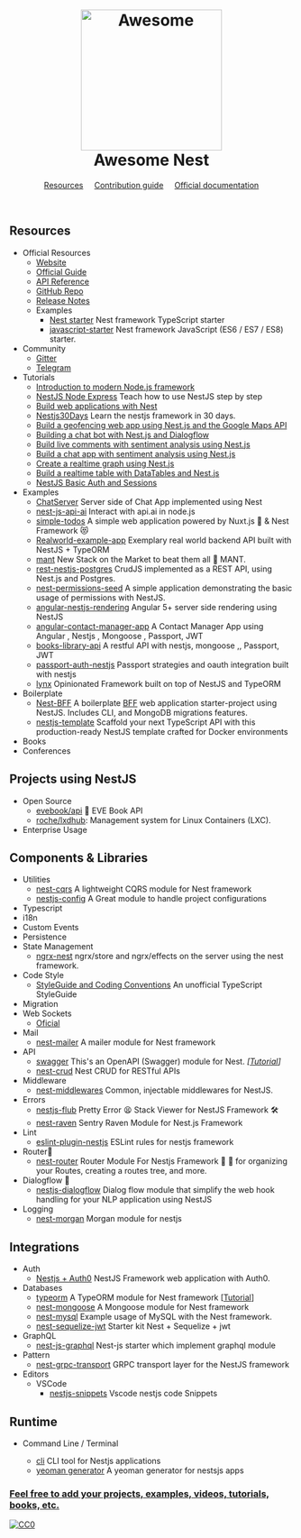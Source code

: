 <h1 align="center">
	<img width="250" src="https://camo.githubusercontent.com/18fe3feea5e3593c593e12e552494a3995eceacf/687474703a2f2f6b616d696c6d79736c69776965632e636f6d2f7075626c69632f6e6573742d6c6f676f2e706e672331" alt="Awesome">
  <br>
  <center>
    <strong>Awesome Nest</strong>
  </center>
</h1>

<p align="center">
	<a href="#resources">Resources</a>
  &nbsp;&nbsp;&nbsp;
	<a href="contributing.md">Contribution guide</a>
  &nbsp;&nbsp;&nbsp;
	<a href="https://nestjs.com">Official documentation</a>
</p>

<br>

## Resources

- Official Resources
  - [Website](https://nestjs.com)
  - [Official Guide](https://docs.nestjs.com)
  - [API Reference](https://docs.nestjs.com)
  - [GitHub Repo](https://github.com/nestjs/nest)
  - [Release Notes](https://github.com/nestjs/nest/blob/master/CHANGELOG.md)
  - Examples
    - [Nest starter](https://github.com/nestjs/typescript-starter) Nest framework TypeScript starter
    - [javascript-starter](https://github.com/nestjs/javascript-starter) Nest framework JavaScript (ES6 / ES7 / ES8) starter.
- Community
  - [Gitter](https://gitter.im/nestjs/)
  - [Telegram](https://t.me/nestjs)
- Tutorials
  - [Introduction to modern Node.js framework](https://kamilmysliwiec.com/nest-release-canditate-is-here-introduction-modern-node-js-framework)
  - [NestJS Node Express](https://auth0.com/blog/nestjs-brings-typescript-to-nodejs-and-express) Teach how to use NestJS step by step
  - [Build web applications with Nest](https://kamilmysliwiec.com/build-modern-scalable-node-js-web-applications-with-nest)
  - [Nestjs30Days](https://github.com/m24927605/Nestjs30Days) Learn the nestjs framework in 30 days.
  - [Build a geofencing web app using Nest.js and the Google Maps API](https://pusher.com/tutorials/geofencing-nestjs-googlemaps)
  - [Building a chat bot with Nest.js and Dialogflow](https://pusher.com/tutorials/chat-bot-nestjs)
  - [Build live comments with sentiment analysis using Nest.js](https://pusher.com/tutorials/live-comments-sentiment-analysis-nestjs)
  - [Build a chat app with sentiment analysis using Nest.js](https://pusher.com/tutorials/chat-sentiment-analysis-nestjs)
  - [Create a realtime graph using Nest.js](https://pusher.com/tutorials/realtime-graph-nestjs)
  - [Build a realtime table with DataTables and Nest.js](https://pusher.com/tutorials/realtime-table-datatables-nestjs)
  - [NestJS Basic Auth and Sessions](https://blog.exceptionfound.com/index.php/2018/06/07/nestjs-basic-auth-and-sessions/)
- Examples
  - [ChatServer](https://github.com/Pinedo11/nestDemo-ChatServer) Server side of Chat App implemented using Nest
  - [nest-js-api-ai](https://github.com/adrien2p/nest-js-api-ai) Interact with api.ai in node.js
  - [simple-todos](https://github.com/BruceHem/simple-todos) A simple web application powered by Nuxt.js :green_heart: & Nest Framework :heart_eyes_cat:
  - [Realworld-example-app](https://github.com/lujakob/nestjs-realworld-example-app) Exemplary real world backend API built with NestJS + TypeORM
  - [mant](https://github.com/vladotesanovic/mant) New Stack on the Market to beat them all :ring: MANT.
  - [rest-nestjs-postgres](https://github.com/crudjs/rest-nestjs-postgres) CrudJS implemented as a REST API, using Nest.js and Postgres.
  - [nest-permissions-seed](https://github.com/EndyKaufman/nest-permissions-seed) A simple application demonstrating the basic usage of permissions with NestJS.
  - [angular-nestjs-rendering](https://github.com/Innovic-io/angular-nestjs-rendering) Angular 5+ server side rendering using NestJS
  - [angular-contact-manager-app](https://github.com/Abdallah-khalil/ContactManagerApp) A Contact Manager App using Angular , Nestjs ,  Mongoose , Passport, JWT 
  - [books-library-api](https://github.com/Abdallah-khalil/Books-Library-API) A restful API with nestjs, mongoose ,, Passport, JWT
  - [passport-auth-nestjs](https://github.com/Abdallah-khalil/NodeJsWithPassport) Passport strategies and oauth integration built with nestjs
  - [lynx](https://github.com/mentos1386/lynx) Opinionated Framework built on top of NestJS and TypeORM
- Boilerplate
  - [Nest-BFF](https://github.com/ahrnee/nestjs-bff) A boilerplate [BFF](https://samnewman.io/patterns/architectural/bff/) web application starter-project using NestJS. Includes CLI, and MongoDB migrations features.
  - [nestjs-template](https://github.com/Saluki/nestjs-template) Scaffold your next TypeScript API with this production-ready NestJS template crafted for Docker environments 
- Books
- Conferences

## Projects using NestJS

- Open Source
  - [evebook/api](https://github.com/evebook/api) :milky_way: EVE Book API
  - [roche/lxdhub](https://github.com/Roche/lxdhub): Management system for Linux Containers (LXC).
- Enterprise Usage

## Components & Libraries

- Utilities
  - [nest-cqrs](https://github.com/nestjs/cqrs) A lightweight CQRS module for Nest framework
  - [nestjs-config](https://github.com/nestjs-community/nestjs-config) A Great module to handle project configurations
- Typescript
- i18n
- Custom Events
- Persistence
- State Management
  - [ngrx-nest](https://github.com/derekkite/ngrx-nest) ngrx/store and ngrx/effects on the server using the nest framework.
- Code Style
  - [StyleGuide and Coding Conventions](https://github.com/basarat/typescript-book/blob/master/docs/styleguide/styleguide.md) An unofficial TypeScript StyleGuide
- Migration
- Web Sockets
  - [Oficial](https://docs.nestjs.com/websockets/gateways)
- Mail
  - [nest-mailer](https://github.com/partyka95/nest-mailer) A mailer module for Nest framework
- API
  - [swagger](https://github.com/nestjs/swagger) This's an OpenAPI (Swagger) module for Nest. _[[Tutorial](https://docs.nestjs.com/recipes/swagger)]_
  - [nest-crud](https://github.com/zMotivat0r/nest-crud) Nest CRUD for RESTful APIs
- Middleware
  - [nest-middlewares](https://github.com/wbhob/nest-middlewares) Common, injectable middlewares for NestJS.
- Errors
  - [nestjs-flub](https://github.com/shekohex/nestjs-flub)  Pretty Error :tired_face: Stack Viewer for NestJS Framework :hammer_and_wrench:
  - [nest-raven](https://github.com/mentos1386/nest-raven) Sentry Raven Module for Nest.js Framework
- Lint
  - [eslint-plugin-nestjs](https://github.com/unlight/eslint-plugin-nestjs) ESLint rules for nestjs framework
- Router🚦
  - [nest-router](https://github.com/shekohex/nest-router) Router Module For Nestjs Framework 🚦 🚀
  	for organizing your Routes, creating a routes tree, and more.
- Dialogflow :satellite:
  - [nestjs-dialogflow](https://github.com/adrien2p/nestjs-dialogflow) Dialog flow module that simplify the web hook handling for your NLP application using NestJS
- Logging
  - [nest-morgan](https://github.com/mentos1386/nest-morgan) Morgan module for nestjs

## Integrations

- Auth
  - [Nestjs + Auth0](https://github.com/cdiaz/nestjs-auth0) NestJS Framework web application with Auth0.
- Databases
  - [typeorm](https://github.com/nestjs/typeorm) A TypeORM module for Nest framework [[Tutorial](http://docs.nestjs.com/recipes/sql-typeorm)]
  - [nest-mongoose](https://github.com/nestjs/mongoose)  A Mongoose module for Nest framework
  - [nest-mysql](https://github.com/cdiaz/nest-mysql) Example usage of MySQL with the Nest framework.
  - [nest-sequelize-jwt](https://github.com/adrien2p/nest-js-sequelize-jwt) Starter kit Nest + Sequelize + jwt
- GraphQL
  - [nest-js-graphql](https://github.com/adrien2p/nest-js-graphql) Nest-js starter which implement graphql module
- Pattern
  - [nest-grpc-transport](https://github.com/fresh8/nestjs-grpc-transport) GRPC transport layer for the NestJS framework
- Editors
  - VSCode
    - [nestjs-snippets](https://github.com/ashinzekene/vscode-nestjs-snippets) Vscode nestjs code Snippets

## Runtime

- Command Line / Terminal

  - [cli](https://github.com/nestjs/nest-cli) CLI tool for Nestjs applications
  - [yeoman generator](https://github.com/ashinzekene/generator-nestjs-app) A yeoman generator for nestsjs apps

### [Feel free to add your projects, examples, videos, tutorials, books, etc.](./contributing.md)

<a href="https://creativecommons.org/publicdomain/zero/1.0/"><img src="https://camo.githubusercontent.com/da896acd40e1f4f275c2da6e1d830b2865803fc8/68747470733a2f2f692e6372656174697665636f6d6d6f6e732e6f72672f702f7a65726f2f312e302f38387833312e706e67" alt="CC0" data-canonical-src="https://i.creativecommons.org/p/zero/1.0/88x31.png" style="max-width:100%;"></a>
